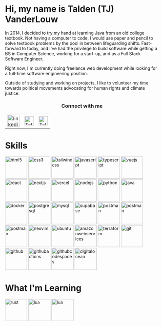 <h1>Hi, my name is Talden (TJ) VanderLouw</h1>

<div>
    <p className="mb-4 text-slate-400">
        In 2014, I decided to try my hand at learning Java from an old college textbook. Not having a 
        computer to code, I would use paper and pencil to solve textbook problems by the pool in between 
        lifeguarding shifts. Fast-forward to today, and I've had the privilege to build software while 
        getting a BS in Computer Science, working for a start-up, and as a Full Stack Software Engineer.
    </p>
    <p className="mb-4 text-slate-400">
        Right now, I'm currently doing freelance web development while looking for a 
        full-time software engineering position.
    </p>
    <p className="mb-4 text-slate-400">
        Outside of studying and working on projects, I like to volunteer my time towards political 
        movements advocating for human rights and climate justice.
    </p>
</div>

<table align="center">
    <tr>
        <h3 align="center">Connect with me</h3>
    </tr>
    <tr>
        <td>
            <a href="https://www.linkedin.com/in/TaldenV" target="_blank">
                <img 
                    align="center" 
                    src="https://cdn.jsdelivr.net/gh/devicons/devicon@latest/icons/linkedin/linkedin-original.svg"
                    alt="linkedin.com/in/TaldenV" 
                    height="40" width="40" />
            </a>
        </td>
        <td>
            <a href="https://taldenv.com/" target="_blank">
                <img 
                    align="center" 
                    src="https://taldenv.com/favicon.ico" 
                    alt="TaldenV.com" 
                    height="30" width="30" />
            </a>
        </td>
        <td>
            <a href="https://mail.google.com/mail/?view=cm&fs=1&to=taldenv@gmail.com" target="_blank">
                <img 
                    align="center" 
                    src="https://img.icons8.com/?size=256&id=P7UIlhbpWzZm&format=png" 
                    alt="TaldenV@gmail.com" 
                    height="30" width="30" />
            </a>
        </td>
    </tr>

</table>

<h1>Skills</h1>

<section data-markdown>
    <div class="flex-container"><!-- .element: style="display: flex; flex-direction: row;" -->
        <img src="https://cdn.jsdelivr.net/gh/devicons/devicon@latest/icons/html5/html5-original.svg" width="72" height="72" alt="html5" />
        <img src="https://cdn.jsdelivr.net/gh/devicons/devicon@latest/icons/css3/css3-original.svg" width="72" height="72" alt="css3" />
        <img src="https://cdn.jsdelivr.net/gh/devicons/devicon@latest/icons/tailwindcss/tailwindcss-original.svg" width="72" height="72" alt="tailwindcss" />
        <img src="https://cdn.jsdelivr.net/gh/devicons/devicon@latest/icons/javascript/javascript-original.svg" width="72" height="72" alt="javascript" />
        <img src="https://cdn.jsdelivr.net/gh/devicons/devicon@latest/icons/typescript/typescript-original.svg" width="72" height="72" alt="typescript" />
        <img src="https://cdn.jsdelivr.net/gh/devicons/devicon@latest/icons/vuejs/vuejs-original.svg" width="72" height="72" alt="vuejs" />
        <img src="https://cdn.jsdelivr.net/gh/devicons/devicon@latest/icons/react/react-original.svg" width="72" height="72" alt="react" />
        <img src="https://cdn.jsdelivr.net/gh/devicons/devicon@latest/icons/nextjs/nextjs-original.svg" width="72" height="72" alt="nextjs" />
        <img src="https://cdn.jsdelivr.net/gh/devicons/devicon@latest/icons/vercel/vercel-original.svg" width="72" height="72" alt="vercel" />
        <img src="https://cdn.jsdelivr.net/gh/devicons/devicon@latest/icons/nodejs/nodejs-original-wordmark.svg" width="72" height="72" alt="nodejs" />
        <img src="https://cdn.jsdelivr.net/gh/devicons/devicon@latest/icons/python/python-original.svg" width="72" height="72" alt="python" />
        <img src="https://cdn.jsdelivr.net/gh/devicons/devicon@latest/icons/java/java-original.svg" width="72" height="72" alt="java" />
        <img src="https://cdn.jsdelivr.net/gh/devicons/devicon@latest/icons/docker/docker-original.svg" width="72" height="72" alt="docker" />
        <img src="https://cdn.jsdelivr.net/gh/devicons/devicon@latest/icons/postgresql/postgresql-original.svg" width="72" height="72" alt="postgresql" />
        <img src="https://cdn.jsdelivr.net/gh/devicons/devicon@latest/icons/mysql/mysql-original.svg" width="72" height="72" alt="mysql" />
        <img src="https://cdn.jsdelivr.net/gh/devicons/devicon@latest/icons/supabase/supabase-original.svg" width="72" height="72" alt="supabase" />
        <img src="https://cdn.jsdelivr.net/gh/devicons/devicon@latest/icons/postman/postman-original.svg" width="72" height="72" alt="postman" />
        <img src="https://cdn.jsdelivr.net/gh/devicons/devicon@latest/icons/vscode/vscode-original.svg" width="72" height="72" alt="postman" />
        <img src="https://cdn.jsdelivr.net/gh/devicons/devicon@latest/icons/jetbrains/jetbrains-original.svg" width="72" height="72" alt="postman" />
        <img src="https://cdn.jsdelivr.net/gh/devicons/devicon@latest/icons/neovim/neovim-original.svg" width="72" height="72" alt="neovim" />
        <img src="https://cdn.jsdelivr.net/gh/devicons/devicon@latest/icons/ubuntu/ubuntu-original.svg" width="72" height="72" alt="ubuntu" />
        <img src="https://cdn.jsdelivr.net/gh/devicons/devicon@latest/icons/amazonwebservices/amazonwebservices-original-wordmark.svg" width="72" height="72" alt="amazonwebservices" />
        <img src="https://cdn.jsdelivr.net/gh/devicons/devicon@latest/icons/terraform/terraform-original.svg" width="72" height="72" alt="terraform" />
        <img src="https://cdn.jsdelivr.net/gh/devicons/devicon@latest/icons/git/git-original.svg" width="72" height="72" alt="git" />
        <img src="https://cdn.jsdelivr.net/gh/devicons/devicon@latest/icons/github/github-original.svg" width="72" height="72" alt="github" />
        <img src="https://cdn.jsdelivr.net/gh/devicons/devicon@latest/icons/githubactions/githubactions-original.svg" width="72" height="72" alt="githubactions" />
        <img src="https://cdn.jsdelivr.net/gh/devicons/devicon@latest/icons/githubcodespaces/githubcodespaces-original.svg" width="72" height="72" alt="githubcodespaces" />
        <img src="https://cdn.jsdelivr.net/gh/devicons/devicon@latest/icons/digitalocean/digitalocean-original.svg" width="72" height="72" alt="digitalocean" />
    </div>
</section>

<h1>What I'm Learning</h1>

<section data-markdown>
    <div class="flex-container"><!-- .element: style="display: flex; flex-direction: row;" -->
        <img src="https://cdn.jsdelivr.net/gh/devicons/devicon@latest/icons/rust/rust-original.svg" width="72" height="72" alt="rust" />
        <img src="https://cdn.jsdelivr.net/gh/devicons/devicon@latest/icons/lua/lua-original.svg" width="72" height="72" alt="lua" />
        <img src="https://cdn.jsdelivr.net/gh/devicons/devicon@latest/icons/go/go-original-wordmark.svg" width="72" height="72" alt="lua" />
    </div>
</section>
